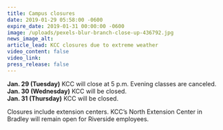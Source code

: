 ```yaml
---
title: Campus closures
date: 2019-01-29 05:58:00 -0600
expire_date: 2019-01-31 00:00:00 -0600
image: /uploads/pexels-blur-branch-close-up-436792.jpg
news_image_alt:
article_lead: KCC closures due to extreme weather
video_content: false
video_link:
press_release: false
---
```


**Jan. 29 (Tuesday)** KCC will close at 5 p.m. Evening classes are canceled.<br>**Jan. 30 (Wednesday)** KCC will be closed.<br>**Jan. 31 (Thursday)**&nbsp;KCC will be closed.

Closures include extension centers. KCC’s North Extension Center in Bradley will remain open for Riverside employees.